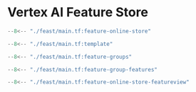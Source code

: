 # Vertex AI Feature Store

```terraform title="main.yaml"
--8<-- "./feast/main.tf:feature-online-store"
```


```terraform title="main.yaml"
--8<-- "./feast/main.tf:template"
```

```terraform title="main.yaml"
--8<-- "./feast/main.tf:feature-groups"
```

```terraform title="main.yaml"
--8<-- "./feast/main.tf:feature-group-features"
```

```terraform title="main.yaml"
--8<-- "./feast/main.tf:feature-online-store-featureview"
```
